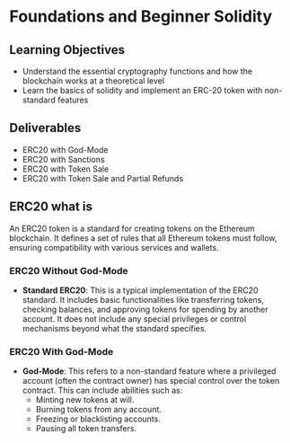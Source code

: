 # Foundations and Beginner Solidity

## Learning Objectives

- Understand the essential cryptography functions and how the blockchain works at a theoretical level
- Learn the basics of solidity and implement an ERC-20 token with non-standard features

## Deliverables

- ERC20 with God-Mode
- ERC20 with Sanctions
- ERC20 with Token Sale
- ERC20 with Token Sale and Partial Refunds

## ERC20 what is

An ERC20 token is a standard for creating tokens on the Ethereum blockchain. It defines a set of rules that all Ethereum tokens must follow, ensuring compatibility with various services and wallets.

### ERC20 Without God-Mode

- **Standard ERC20**: This is a typical implementation of the ERC20 standard. It includes basic functionalities like transferring tokens, checking balances, and approving tokens for spending by another account. It does not include any special privileges or control mechanisms beyond what the standard specifies.

### ERC20 With God-Mode

- **God-Mode**: This refers to a non-standard feature where a privileged account (often the contract owner) has special control over the token contract. This can include abilities such as:
  - Minting new tokens at will.
  - Burning tokens from any account.
  - Freezing or blacklisting accounts.
  - Pausing all token transfers.
